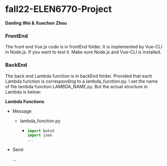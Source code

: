 # fall22-ELEN6770-Project

**Danling Wei & Xuechen Zhou**



### FrontEnd

The front end Vue.js code is in frontEnd folder. It is implemented by Vue-CLI in Node.js. If you want to test it. Make sure Node.js and Vue-CLI is installed.



### BackEnd

The back end Lambda function is in backEnd folder. Provided that each Lambda function is corresponding to a lambda_fucntion.py. I set the name of file lambda function LAMBDA_NAME.py. But the actual structure in Lambda is below:

**Lambda Functions**

- Message

  - lambda_function.py

    - ```python
      import boto3
      import json
      ...
      ```

      

- Send

  ...